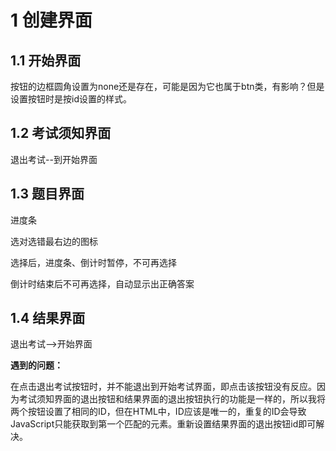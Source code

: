 # 1 创建界面

## 1.1 开始界面

按钮的边框圆角设置为none还是存在，可能是因为它也属于btn类，有影响？但是设置按钮时是按id设置的样式。



## 1.2 考试须知界面

退出考试--到开始界面

## 1.3 题目界面

进度条

选对选错最右边的图标

选择后，进度条、倒计时暂停，不可再选择

倒计时结束后不可再选择，自动显示出正确答案



## 1.4 结果界面

退出考试-->开始界面

**遇到的问题：**

在点击退出考试按钮时，并不能退出到开始考试界面，即点击该按钮没有反应。因为考试须知界面的退出按钮和结果界面的退出按钮执行的功能是一样的，所以我将两个按钮设置了相同的ID，但在HTML中，ID应该是唯一的，重复的ID会导致JavaScript只能获取到第一个匹配的元素。重新设置结果界面的退出按钮id即可解决。


